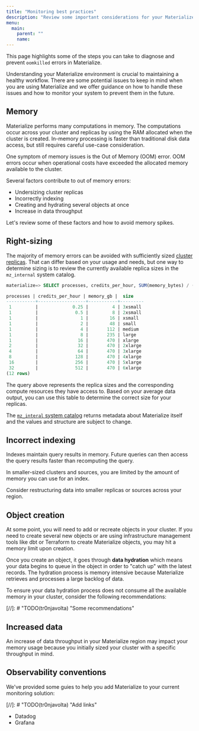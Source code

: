 ```yaml
---
title: "Monitoring best practices"
description: "Review some important considerations for your Materialize resources"
menu:
  main:
    parent: ""
    name: 
---
```


This page highlights some of the steps you can take to diagnose and prevent
`oomkilled` errors in Materialize.

Understanding your Materialize environment is crucial to maintaining a healthy
workflow. There are some potential issues to keep in mind when you are using
Materialize and we offer guidance on how to handle these issues and how to
monitor your system to prevent them in the future.

## Memory

Materialize performs many computations in memory. The computations occur across
your cluster and replicas by using the RAM allocated when the cluster is
created. In-memory processing is faster than traditional disk data access, but
still requires careful use-case consideration.

One symptom of memory issues is the Out of Memory (OOM) error. OOM errors occur
when operational costs have exceeded the allocated memory available to the
cluster. 

Several factors contribute to out of memory errors:

- Undersizing cluster replicas
- Incorrectly indexing
- Creating and hydrating several objects at once
- Increase in data throughput

Let's review some of these factors and how to avoid memory spikes.

## Right-sizing

The majority of memory errors can be avoided with sufficiently sized [cluster replicas](https://materialize.com/docs/sql/create-cluster-replica/#sizes).
That can differ based on your usage and needs, but one way to determine sizing
is to review the currently available replica sizes in the `mz_internal` system
catalog.

```sql
materialize=> SELECT processes, credits_per_hour, SUM(memory_bytes) / (1024.0 * 1024.0 * 1024.0) AS memory_gb, size FROM mz_internal.mz_cluster_replica_sizes GROUP BY 1, credits_per_hour, size ORDER BY credits_per_hour;

processes | credits_per_hour | memory_gb |  size
-----------+------------------+-----------+---------
 1         |             0.25 |         4 | 3xsmall
 1         |              0.5 |         8 | 2xsmall
 1         |                1 |        16 | xsmall
 1         |                2 |        48 | small
 1         |                4 |       112 | medium
 1         |                8 |       235 | large
 1         |               16 |       470 | xlarge
 2         |               32 |       470 | 2xlarge
 4         |               64 |       470 | 3xlarge
 8         |              128 |       470 | 4xlarge
 16        |              256 |       470 | 5xlarge
 32        |              512 |       470 | 6xlarge
(12 rows)
```

The query above represents the replica sizes and the corresponding compute
resources they have access to. Based on your average data output, you can use
this table to determine the correct size for your replicas.

The [`mz_interal` system catalog](https://materialize.com/docs/sql/system-catalog/mz_internal/) returns metadata about Materialize itself and
the values and structure are subject to change.

## Incorrect indexing

Indexes maintain query results in memory. Future queries can then access
the query results faster than recomputing the query.

In smaller-sized clusters and sources, you are limited by the amount of memory you can use
for an index.

Consider restructuring data into smaller replicas or sources across your region.

## Object creation

At some point, you will need to add or recreate objects in your cluster. If you
need to create several new objects or are using infrastructure management tools
like dbt or Terraform to create Materialize objects, you may hit a memory limit
upon creation.

Once you create an object, it goes through **data hydration** which means your
data begins to queue in the object in order to "catch up" with the latest
records. The hydration process is memory intensive because Materialize retrieves
and processes a large backlog of data.

To ensure your data hydration process does not consume all the available memory
in your cluster, consider the following recommendations:

[//]: # "TODO(tr0njavolta) "Some recommendations"

## Increased data

An increase of data throughput in your Materialize region may impact your memory
usage because you initially sized your cluster with a specific throughput in
mind.

## Observability conventions

We've provided some guies to help you add Materialize to your current monitoring
solution:

[//]: # "TODO(tr0njavolta) "Add links"
- Datadog
- Grafana
